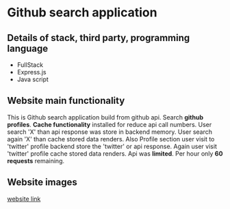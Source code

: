 # Github search application

## Details of stack, third party, programming language
- FullStack
- Express.js
- Java script

## Website main functionality
This is Github search application build from github api. Search **github profiles**. **Cache functionality** installed for reduce api call numbers. User search 'X' than api response was store in backend memory. User search again 'X' than cache stored data renders. Also Profile section user visit to 'twitter' profile backend store the 'twitter' or api response. Again user visit 'twitter' profile cache stored data renders. Api was **limited**. Per hour only **60 requests** remaining.

## Website images

<a href="https://github-h8w5.onrender.com/" target="_blank">website link</a>
